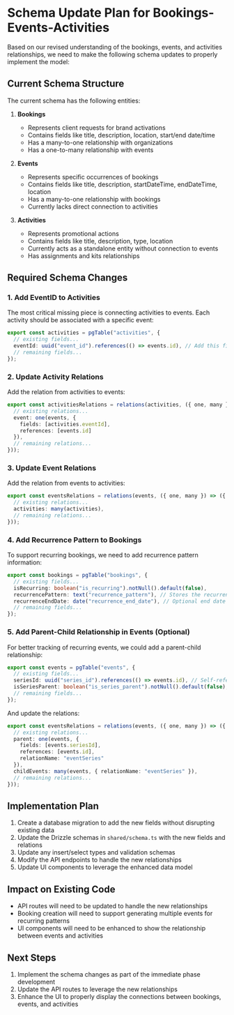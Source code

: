 # Schema Update Plan for Bookings-Events-Activities

Based on our revised understanding of the bookings, events, and activities relationships, we need to make the following schema updates to properly implement the model:

## Current Schema Structure

The current schema has the following entities:

1. **Bookings**
   - Represents client requests for brand activations
   - Contains fields like title, description, location, start/end date/time
   - Has a many-to-one relationship with organizations
   - Has a one-to-many relationship with events

2. **Events**
   - Represents specific occurrences of bookings
   - Contains fields like title, description, startDateTime, endDateTime, location
   - Has a many-to-one relationship with bookings
   - Currently lacks direct connection to activities

3. **Activities**
   - Represents promotional actions
   - Contains fields like title, description, type, location
   - Currently acts as a standalone entity without connection to events
   - Has assignments and kits relationships

## Required Schema Changes

### 1. Add EventID to Activities

The most critical missing piece is connecting activities to events. Each activity should be associated with a specific event:

```typescript
export const activities = pgTable("activities", {
  // existing fields...
  eventId: uuid("event_id").references(() => events.id), // Add this field
  // remaining fields...
});
```

### 2. Update Activity Relations

Add the relation from activities to events:

```typescript
export const activitiesRelations = relations(activities, ({ one, many }) => ({
  // existing relations...
  event: one(events, {
    fields: [activities.eventId],
    references: [events.id]
  }),
  // remaining relations...
}));
```

### 3. Update Event Relations

Add the relation from events to activities:

```typescript
export const eventsRelations = relations(events, ({ one, many }) => ({
  // existing relations...
  activities: many(activities),
  // remaining relations...
}));
```

### 4. Add Recurrence Pattern to Bookings

To support recurring bookings, we need to add recurrence pattern information:

```typescript
export const bookings = pgTable("bookings", {
  // existing fields...
  isRecurring: boolean("is_recurring").notNull().default(false),
  recurrencePattern: text("recurrence_pattern"), // Stores the recurrence rule (e.g., "FREQ=WEEKLY;INTERVAL=1;BYDAY=MO")
  recurrenceEndDate: date("recurrence_end_date"), // Optional end date for recurring series
  // remaining fields...
});
```

### 5. Add Parent-Child Relationship in Events (Optional)

For better tracking of recurring events, we could add a parent-child relationship:

```typescript
export const events = pgTable("events", {
  // existing fields...
  seriesId: uuid("series_id").references(() => events.id), // Self-reference to the first event in a series
  isSeriesParent: boolean("is_series_parent").notNull().default(false),
  // remaining fields...
});
```

And update the relations:

```typescript
export const eventsRelations = relations(events, ({ one, many }) => ({
  // existing relations...
  parent: one(events, {
    fields: [events.seriesId],
    references: [events.id],
    relationName: "eventSeries"
  }),
  childEvents: many(events, { relationName: "eventSeries" }),
  // remaining relations...
}));
```

## Implementation Plan

1. Create a database migration to add the new fields without disrupting existing data
2. Update the Drizzle schemas in `shared/schema.ts` with the new fields and relations
3. Update any insert/select types and validation schemas
4. Modify the API endpoints to handle the new relationships
5. Update UI components to leverage the enhanced data model

## Impact on Existing Code

- API routes will need to be updated to handle the new relationships
- Booking creation will need to support generating multiple events for recurring patterns
- UI components will need to be enhanced to show the relationship between events and activities

## Next Steps

1. Implement the schema changes as part of the immediate phase development
2. Update the API routes to leverage the new relationships
3. Enhance the UI to properly display the connections between bookings, events, and activities